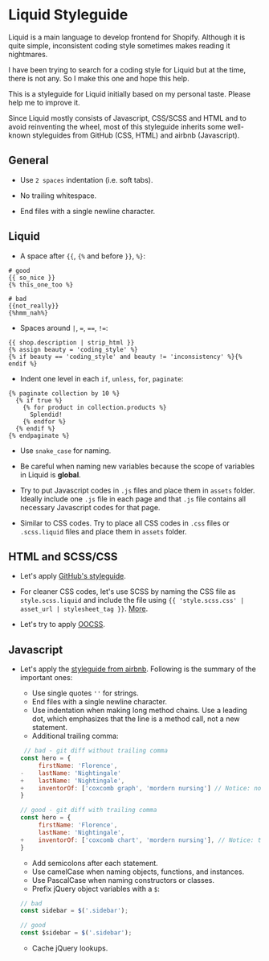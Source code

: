 # Liquid Styleguide
Liquid is a main language to develop frontend for Shopify. Although it is quite simple,
inconsistent coding style sometimes makes reading it nightmares.

I have been trying to search for a coding style for Liquid but at the time, there is not
any. So I make this one and hope this help.

This is a styleguide for Liquid initially based on my personal taste. Please help me to improve it.

Since Liquid mostly consists of Javascript, CSS/SCSS and HTML and to avoid reinventing the wheel,
most of this styleguide inherits some well-known styleguides from GitHub (CSS, HTML)
and airbnb (Javascript).

## General

* Use `2 spaces` indentation (i.e. soft tabs).


* No trailing whitespace.


* End files with a single newline character.

## Liquid


* A space after `{{`, `{%` and before `}}`, `%}`:
```
# good
{{ so_nice }}
{% this_one_too %}

# bad
{{not_really}}
{%hmm_nah%}
```

* Spaces around `|`, `=`, ` == `, `!=`:
```
{{ shop.description | strip_html }}
{% assign beauty = 'coding_style' %}
{% if beauty == 'coding_style' and beauty != 'inconsistency' %}{% endif %}
```

* Indent one level in each `if`, `unless`, `for`, `paginate`:
```
{% paginate collection by 10 %}
  {% if true %}
    {% for product in collection.products %}
      Splendid!
    {% endfor %}
  {% endif %}
{% endpaginate %}
```

* Use `snake_case` for naming.


* Be careful when naming new variables because the scope of variables in Liquid is **global**.


* Try to put Javascript codes in `.js` files and place them in `assets` folder. Ideally include one `.js` file in each
page and that `.js` file contains all necessary Javascript codes for that page.


* Similar to CSS codes. Try to place all CSS codes in `.css` files or `.scss.liquid` files and place them in `assets` folder.

## HTML and SCSS/CSS

* Let's apply [GitHub's styleguide](http://primercss.io/guidelines/).


* For cleaner CSS codes, let's use SCSS by naming the CSS file as `style.scss.liquid` and include the file using `{{ 'style.scss.css' | asset_url | stylesheet_tag }}`. [More](https://ecommerce.shopify.com/c/ecommerce-design/t/you-can-now-use-scss-in-shopify-s-template-editor-133389).


* Let's try to apply [OOCSS](http://www.smashingmagazine.com/2011/12/12/an-introduction-to-object-oriented-css-oocss/).

## Javascript

* Let's apply the [styleguide from airbnb](https://github.com/airbnb/javascript). Following is the summary of the important ones:

  * Use single quotes `''` for strings.
  * End files with a single newline character.
  * Use indentation when making long method chains. Use a leading dot, which emphasizes that the line is a method call, not a new statement.
  * Additional trailing comma:
  ```javascript
   // bad - git diff without trailing comma
  const hero = {
       firstName: 'Florence',
  -    lastName: 'Nightingale'
  +    lastName: 'Nightingale',
  +    inventorOf: ['coxcomb graph', 'mordern nursing'] // Notice: no comma here
  }
  
  // good - git diff with trailing comma
  const hero = {
       firstName: 'Florence',
       lastName: 'Nightingale',
  +    inventorOf: ['coxcomb chart', 'mordern nursing'], // Notice: trailing comma here
  }
  ```
  
  * Add semicolons after each statement.
  * Use camelCase when naming objects, functions, and instances.
  * Use PascalCase when naming constructors or classes.
  * Prefix jQuery object variables with a `$`:
  ```javascript
  // bad
  const sidebar = $('.sidebar');

  // good
  const $sidebar = $('.sidebar');
  ```
  
  * Cache jQuery lookups.
